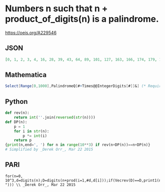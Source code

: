 # Numbers n such that n \+ product\_of\_digits\(n\) is a palindrome\.
https://oeis.org/A229546
## JSON
```JSON
[0, 1, 2, 3, 4, 16, 28, 39, 43, 64, 89, 101, 127, 163, 166, 174, 179, 188, 202, 214, 236, 247, 252, 296, 303, 329, 341, 348, 354, 359, 366, 372, 385, 387, 393, 404, 426, 442, 445, 455, 463, 465, 489, 505, 525, 536, 546, 567, 568, 571, 578, 589, 591, 606, 618, 622, 629, 658, 659, 664, 667, 707, 734, 749, 753, 808, 812]
```
## Mathematica
```Mathematica
Select[Range[0,1000],PalindromeQ[#+Times@@IntegerDigits[#]]&] (* Requires Mathematica version 10 or later *) (* _Harvey P. Dale_, Jan 08 2019 *)
```
## Python
```Python
def rev(n):
    return int(''.join(reversed(str(n))))
def DP(n):
    p = 1
    for i in str(n):
        p *= int(i)
    return p
{print(n,end=', ') for n in range(10**3) if rev(n+DP(n))==n+DP(n)}
# Simplified by _Derek Orr_, Mar 22 2015
```
## PARI
```PARI
for(n=0, 10^3,d=digits(n);D=digits(n+prod(i=1,#d,d[i]));if(Vecrev(D)==D,print1(n,", "))) \\ _Derek Orr_, Mar 22 2015
```
